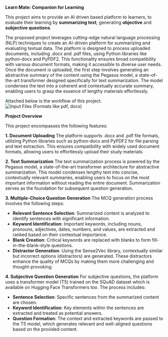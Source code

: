 **Learn Mate: Companion for Learning**


This project aims to provide an AI driven based platform to learners, to evaluate their learning by **summarizing text**, generating **objective** and **subjective questions**.

The proposed project leverages cutting-edge natural language processing (NLP) techniques to  create an AI-driven platform for summarizing and evaluating textual data. The platform is designed to process uploaded documents, including .docx and .pdf files, using Python libraries like python-docx and PyPDF2. This functionality ensures broad compatibility with various document formats, making it accessible to diverse user needs. Once the document is uploaded, the first step involves generating an abstractive summary of the content using the Pegasus model, a state-of-the-art transformer designed specifically for text summarization. The model condenses the text into a coherent and contextually accurate summary, enabling users to grasp the essence of lengthy materials effortlessly.

Attached below is the workflow of this project.
![Input Files (Formats like  pdf, docx)](https://github.com/user-attachments/assets/9ef869da-6bc1-4ef1-8682-cd56c772da5c)

**Project Overview**

This project encompasses the following features:

**1. Document Uploading**
The platform supports .docx and .pdf file formats, utilizing Python libraries such as python-docx and PyPDF2 for file parsing and text extraction. This ensures compatibility with widely used document formats, allowing users to effortlessly upload their study materials.

**2. Text Summarization**
The text summarization process is powered by the Pegasus model, a state-of-the-art transformer architecture for abstractive summarization. This model condenses lengthy text into concise, contextually relevant summaries, enabling users to focus on the most important information without reading the entire document. Summarization serves as the foundation for subsequent question generation.

**3. Multiple-Choice Question Generation**
The MCQ generation process involves the following steps:

- **Relevant Sentence Selection**: Summarized content is analyzed to identify sentences with significant information.
- **Keyword Identification**: Important keywords, including nouns, pronouns, adjectives, dates, numbers, and values, are extracted and ranked based on their contextual importance.
- **Blank Creation**: Critical keywords are replaced with blanks to form fill-in-the-blank-style questions.
- **Distractor Generation**: Using the Sense2Vec library, contextually similar but incorrect options (distractors) are generated. These distractors enhance the quality of MCQs by making them more challenging and thought-provoking.

**4. Subjective Question Generation**
For subjective questions, the platform uses a transformer model (T5) trained on the SQuAD dataset which is available on Hugging Face Transformers too. The process includes:

- **Sentence Selection**: Specific sentences from the summarized content are chosen.
- **Keyword Identification**: Key elements within the sentences are extracted and treated as potential answers.
- **Question Formation**: The context and extracted keywords are passed to the T5 model, which generates relevant and well-aligned questions based on the provided content.




